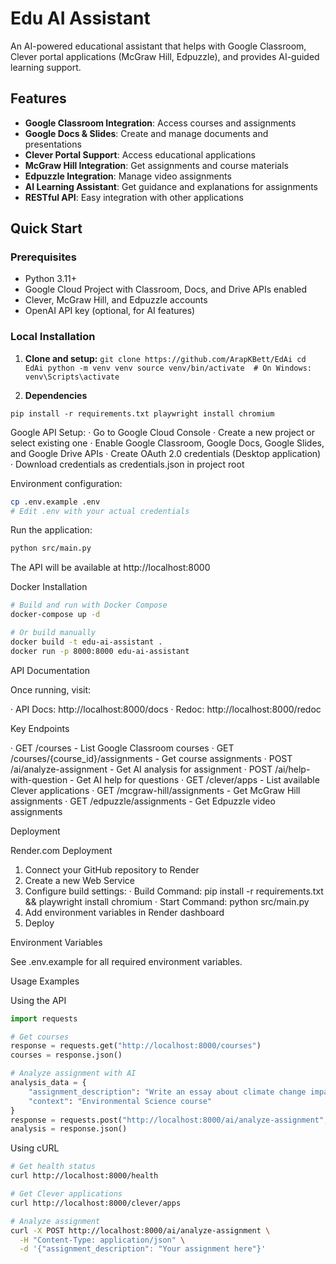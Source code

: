 # Edu AI Assistant

An AI-powered educational assistant that helps with Google Classroom, Clever portal applications (McGraw Hill, Edpuzzle), and provides AI-guided learning support.

## Features

- **Google Classroom Integration**: Access courses and assignments
- **Google Docs & Slides**: Create and manage documents and presentations
- **Clever Portal Support**: Access educational applications
- **McGraw Hill Integration**: Get assignments and course materials
- **Edpuzzle Integration**: Manage video assignments
- **AI Learning Assistant**: Get guidance and explanations for assignments
- **RESTful API**: Easy integration with other applications

## Quick Start

### Prerequisites

- Python 3.11+
- Google Cloud Project with Classroom, Docs, and Drive APIs enabled
- Clever, McGraw Hill, and Edpuzzle accounts
- OpenAI API key (optional, for AI features)

### Local Installation

1. **Clone and setup:**
`git clone https://github.com/ArapKBett/EdAi
cd EdAi
python -m venv venv
source venv/bin/activate  # On Windows: venv\Scripts\activate`



2. **Dependencies**

`pip install -r requirements.txt
playwright install chromium`


Google API Setup:
   · Go to Google Cloud Console
   · Create a new project or select existing one
   · Enable Google Classroom, Google Docs, Google Slides, and Google Drive APIs
   · Create OAuth 2.0 credentials (Desktop application)
   · Download credentials as credentials.json in project root

Environment configuration:

```bash
cp .env.example .env
# Edit .env with your actual credentials
```

Run the application:

```bash
python src/main.py
```

The API will be available at http://localhost:8000

Docker Installation

```bash
# Build and run with Docker Compose
docker-compose up -d

# Or build manually
docker build -t edu-ai-assistant .
docker run -p 8000:8000 edu-ai-assistant
```

API Documentation

Once running, visit:

· API Docs: http://localhost:8000/docs
· Redoc: http://localhost:8000/redoc

Key Endpoints

· GET /courses - List Google Classroom courses
· GET /courses/{course_id}/assignments - Get course assignments
· POST /ai/analyze-assignment - Get AI analysis for assignment
· POST /ai/help-with-question - Get AI help for questions
· GET /clever/apps - List available Clever applications
· GET /mcgraw-hill/assignments - Get McGraw Hill assignments
· GET /edpuzzle/assignments - Get Edpuzzle video assignments

Deployment

Render.com Deployment

1. Connect your GitHub repository to Render
2. Create a new Web Service
3. Configure build settings:
   · Build Command: pip install -r requirements.txt && playwright install chromium
   · Start Command: python src/main.py
4. Add environment variables in Render dashboard
5. Deploy

Environment Variables

See .env.example for all required environment variables.

Usage Examples

Using the API

```python
import requests

# Get courses
response = requests.get("http://localhost:8000/courses")
courses = response.json()

# Analyze assignment with AI
analysis_data = {
    "assignment_description": "Write an essay about climate change impacts",
    "context": "Environmental Science course"
}
response = requests.post("http://localhost:8000/ai/analyze-assignment", json=analysis_data)
analysis = response.json()
```

Using cURL

```bash
# Get health status
curl http://localhost:8000/health

# Get Clever applications
curl http://localhost:8000/clever/apps

# Analyze assignment
curl -X POST http://localhost:8000/ai/analyze-assignment \
  -H "Content-Type: application/json" \
  -d '{"assignment_description": "Your assignment here"}'
```
